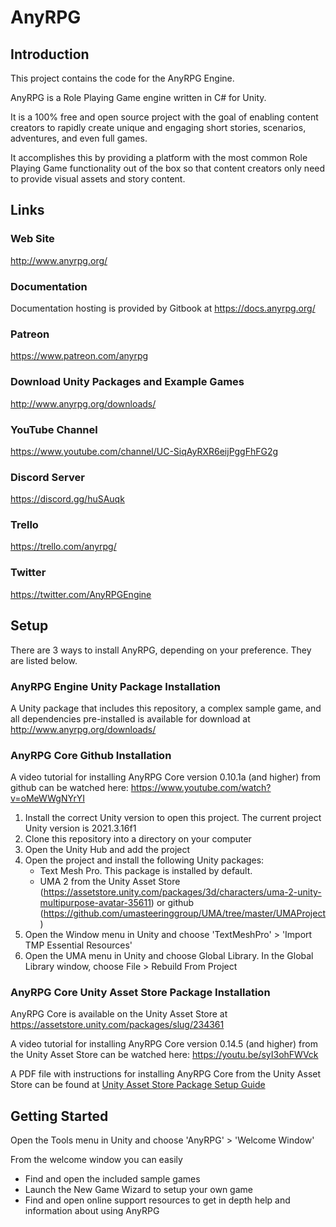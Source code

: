 # AnyRPG

## Introduction

This project contains the code for the AnyRPG Engine.

AnyRPG is a Role Playing Game engine written in C# for Unity.

It is a 100% free and open source project with the goal of enabling content creators to rapidly create unique and engaging short stories, scenarios, adventures, and even full games.

It accomplishes this by providing a platform with the most common Role Playing Game functionality out of the box so that content creators only need to provide visual assets and story content.

## Links

### Web Site

http://www.anyrpg.org/

### Documentation

Documentation hosting is provided by Gitbook at https://docs.anyrpg.org/

### Patreon

https://www.patreon.com/anyrpg

### Download Unity Packages and Example Games

http://www.anyrpg.org/downloads/

### YouTube Channel

https://www.youtube.com/channel/UC-SiqAyRXR6eijPggFhFG2g

### Discord Server

https://discord.gg/huSAuqk

### Trello

https://trello.com/anyrpg/

### Twitter

https://twitter.com/AnyRPGEngine

## Setup

There are 3 ways to install AnyRPG, depending on your preference.  They are listed below.

### AnyRPG Engine Unity Package Installation

A Unity package that includes this repository, a complex sample game, and all dependencies pre-installed is available for download at http://www.anyrpg.org/downloads/

### AnyRPG Core Github Installation
A video tutorial for installing AnyRPG Core version 0.10.1a (and higher) from github can be watched here: https://www.youtube.com/watch?v=oMeWWgNYrYI

1. Install the correct Unity version to open this project.  The current project Unity version is 2021.3.16f1
1. Clone this repository into a directory on your computer
1. Open the Unity Hub and add the project
1. Open the project and install the following Unity packages:
	* Text Mesh Pro.  This package is installed by default.
	* UMA 2 from the Unity Asset Store (https://assetstore.unity.com/packages/3d/characters/uma-2-unity-multipurpose-avatar-35611) or github (https://github.com/umasteeringgroup/UMA/tree/master/UMAProject)
1. Open the Window menu in Unity and choose 'TextMeshPro' > 'Import TMP Essential Resources'
1. Open the UMA menu in Unity and choose Global Library.  In the Global Library window, choose File > Rebuild From Project

### AnyRPG Core Unity Asset Store Package Installation
AnyRPG Core is available on the Unity Asset Store at https://assetstore.unity.com/packages/slug/234361

A video tutorial for installing AnyRPG Core version 0.14.5 (and higher) from the Unity Asset Store can be watched here: https://youtu.be/syI3ohFWVck

A PDF file with instructions for installing AnyRPG Core from the Unity Asset Store can be found at [Unity Asset Store Package Setup Guide](Assets/AnyRPG/Unity%20Asset%20Store%20Package%20Setup%20Guide.pdf)

## Getting Started

Open the Tools menu in Unity and choose 'AnyRPG' > 'Welcome Window'

From the welcome window you can easily
* Find and open the included sample games
* Launch the New Game Wizard to setup your own game
* Find and open online support resources to get in depth help and information about using AnyRPG
